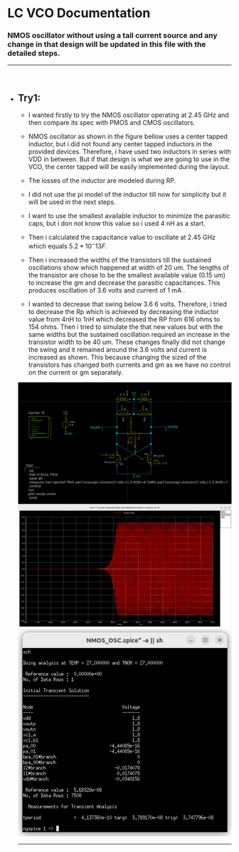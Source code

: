 # **LC VCO Documentation**

 ### NMOS oscillator without using a tail current source and any change in that design will be updated in this file with the detailed steps.

---
 <br/>

- ## Try1:
  - I wanted firstly to try the NMOS oscillator operating at 2.45 GHz and then compare its spec with PMOS and CMOS oscillators. 
  - NMOS oscillator as shown in the figure bellow uses a center tapped inductor, but i did not found any center tapped inductors in the provided devices. Therefore, i have used two inductors in series with VDD in between. But if that design is what we are going to use in the VCO, the center tapped will be easily implemented during the layout.
  - The losses of the inductor are modeled during RP.
  - I did not use the pi model of the inductor till now for simplicity but it will be used in the next steps.
  - I want to use the smallest available inductor to minimize the parasitic caps, but i don not know this value so i used 4 nH as a start.
  - Then i calculated the capacitance value to oscillate at 2.45 GHz which equals $5.2*10^-13 F$.  

  - Then i increased the widths of the transistors till the sustained oscillations show which happened at width of 20 um. The lengths of the transistor are chose to be the smallest available value (0.15 um) to increase the gm and decrease the parasitic capacitances. This produces oscillation of 3.6 volts and current of 1 mA .
  - I wanted to decrease that swing below 3.6 6 volts. Therefore, i tried to decrease the Rp which is achieved by decreasing the inductor value from 4nH to 1nH which decreased the RP from 616 ohms to 154 ohms. Then i tried to simulate the that new values but with the same widths but the sustained oscillation required an increase in the transistor width to be 40 um. These changes finally did not change the swing and it remained around the 3.6 volts and current is increased as shown. This because changing the sized of the transistors has changed both currents and gm as we have no control on the current or gm separately.
  
  ![](images/LC_OSC_NMOS_noTail_schematic.png)  
  ![](images/LC_VCO_NMOS_noTail_swing.png)
  ![](images/LC_VCO_NMOS_noTail_dcOperating.png)

  ---
  
 
